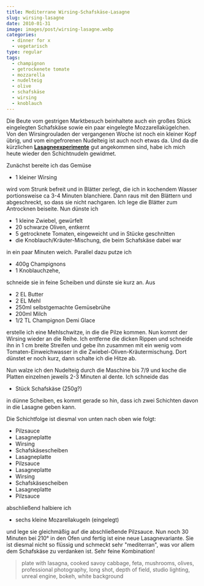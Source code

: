 ```yaml
---
title: Mediterrane Wirsing-Schafskäse-Lasagne
slug: wirsing-lasagne
date: 2010-01-31
image: images/post/wirsing-lasagne.webp
categories: 
  - dinner for x
  - vegetarisch
type: regular
tags: 
  - champignon
  - getrockenete tomate
  - mozzarella
  - nudelteig
  - olive
  - schafskäse
  - wirsing
  - knoblauch
---
```


Die Beute vom gestrigen Marktbesuch beinhaltete auch ein großes Stück eingelegten Schafskäse sowie ein paar eingelegte Mozzarellakügelchen. Von den Wirsingrouladen der vergangenen Woche ist noch ein kleiner Kopf übrig, und vom eingefrorenen Nudelteig ist auch noch etwas da. Und da die kürzlichen **[Lasagneexperimente](../linsen-birnen-lasagne)** gut angekommen sind, habe ich mich heute wieder den Schichtnudeln gewidmet.

Zunächst bereite ich das Gemüse

* 1 kleiner Wirsing

wird vom Strunk befreit und in Blätter zerlegt, die ich in kochendem Wasser portionsweise ca 3-4 Minuten blanchiere. Dann raus mit den Blättern und abgeschreckt, so dass sie nicht nachgaren. Ich lege die Blätter zum Antrocknen beiseite. Nun dünste ich

* 1 kleine Zwiebel, gewürfelt 
* 20 schwarze Oliven, entkernt 
* 5 getrocknete Tomaten, eingeweicht und in Stücke geschnitten 
* die Knoblauch/Kräuter-Mischung, die beim Schafskäse dabei war

in ein paar Minuten weich. Parallel dazu putze ich

* 400g Champignons
* 1 Knoblauchzehe,

schneide sie in feine Scheiben und dünste sie kurz an. Aus

* 2 EL Butter 
* 2 EL Mehl 
* 250ml selbstgemachte Gemüsebrühe 
* 200ml Milch 
* 1/2 TL Champignon Demi Glace

erstelle ich eine Mehlschwitze, in die die Pilze kommen. Nun kommt der Wirsing wieder an die Reihe. Ich entferne die dicken Rippen und schneide ihn in 1 cm breite Streifen und gebe ihn zusammen mit ein wenig vom Tomaten-Einweichwasser in die Zwiebel-Oliven-Kräutermischung. Dort dünstet er noch kurz, dann schalte ich die Hitze ab.

Nun walze ich den Nudelteig durch die Maschine bis 7/9 und koche die Platten einzelnen jeweils 2-3 Minuten al dente. Ich schneide das

* Stück Schafskäse (250g?)

in dünne Scheiben, es kommt gerade so hin, dass ich zwei Schichten davon in die Lasagne geben kann.

Die Schichtfolge ist diesmal von unten nach oben wie folgt:

* Pilzsauce 
* Lasagneplatte 
* Wirsing 
* Schafskäsescheiben 
* Lasagneplatte 
* Pilzsauce 
* Lasagneplatte 
* Wirsing 
* Schafskäsescheiben 
* Lasagneplatte 
* Pilzsauce

abschließend halbiere ich

* sechs kleine Mozarellakugeln (eingelegt)

und lege sie gleichmäßig auf die abschließende Pilzsauce. Nun noch 30 Minuten bei 210° in den Ofen und fertig ist eine neue Lasagnevariante. Sie ist diesmal nicht so flüssig und schmeckt sehr "mediterran", was vor allem dem Schafskäse zu verdanken ist. Sehr feine Kombination!

> plate with lasagna, cooked savoy cabbage, feta, mushrooms, olives, professional photography, long shot, depth of field, studio lighting, unreal engine, bokeh, white background